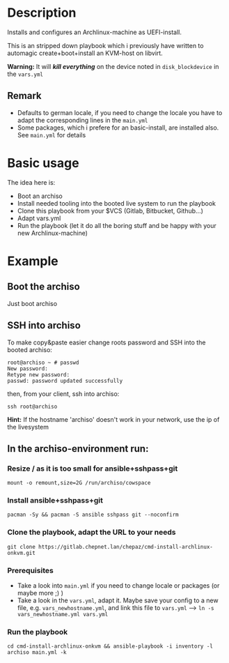 # Description

Installs and configures an Archlinux-machine as UEFI-install.

This is an stripped down playbook which i previously have written to
automagic create+boot+install an KVM-host on libvirt.

**Warning:** It will **_kill everything_** on the device noted in `disk_blockdevice` in the `vars.yml`

## Remark

* Defaults to german locale, if you need to change the locale you have to adapt the corresponding lines in the `main.yml`
* Some packages, which i prefere for an basic-install, are installed also. See `main.yml` for details

# Basic usage

The idea here is:
* Boot an archiso
* Install needed tooling into the booted live system to run the playbook
* Clone this playbook from your $VCS (Gitlab, Bitbucket, Github...)
* Adapt vars.yml
* Run the playbook (let it do all the boring stuff and be happy with your new Archlinux-machine)

# Example

## Boot the archiso

Just boot archiso

## SSH into archiso

To make copy&paste easier change roots password and SSH into the booted archiso:

~~~
root@archiso ~ # passwd
New password: 
Retype new password: 
passwd: password updated successfully
~~~

then, from your client, ssh into archiso:

~~~
ssh root@archiso
~~~

**Hint:** If the hostname 'archiso' doesn't work in your network, use the ip of the livesystem

## In the archiso-environment run:

### Resize / as it is too small for ansible+sshpass+git

~~~
mount -o remount,size=2G /run/archiso/cowspace
~~~

### Install ansible+sshpass+git 
~~~
pacman -Sy && pacman -S ansible sshpass git --noconfirm
~~~

### Clone the playbook, adapt the URL to your needs
~~~
git clone https://gitlab.chepnet.lan/chepaz/cmd-install-archlinux-onkvm.git
~~~

### Prerequisites

* Take a look into `main.yml` if you need to change locale or packages (or maybe more ;) )
* Take a look in the `vars.yml`, adapt it. Maybe save your config to a new file, e.g. `vars_newhostname.yml`, and link this file to `vars.yml`
--> `ln -s vars_newhostname.yml vars.yml`

### Run the playbook
~~~
cd cmd-install-archlinux-onkvm && ansible-playbook -i inventory -l archiso main.yml -k
~~~
